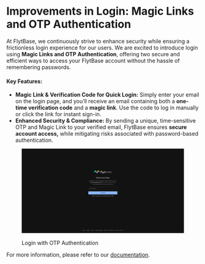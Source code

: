 # Improvements in Login: Magic Links and OTP Authentication

At FlytBase, we continuously strive to enhance security while ensuring a frictionless login experience for our users. We are excited to introduce login using **Magic Links and OTP Authentication**, offering two secure and efficient ways to access your FlytBase account without the hassle of remembering passwords.

#### Key Features:

* **Magic Link & Verification Code for Quick Login:** Simply enter your email on the login page, and you’ll receive an email containing both a **one-time verification code** and a **magic link**. Use the code to log in manually or click the link for instant sign-in.
* **Enhanced Security & Compliance:** By sending a unique, time-sensitive OTP and Magic Link to your verified email, FlytBase ensures **secure account access,** while mitigating risks associated with password-based authentication.

<figure><img src="../.gitbook/assets/Frame 427322554.png" alt=""><figcaption><p>Login with OTP Authentication</p></figcaption></figure>

For more information, please refer to our [documentation](https://docs.flytbase.com/getting-started-with-your-flytbase-account/creating-a-flytbase-profile).
